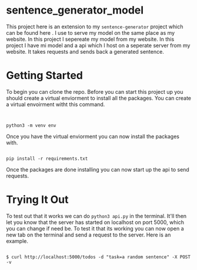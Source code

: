 # sentence_generator_model


This project here is an extension to my `sentence-generator` project
which can be found here <a href=""></a>. I use to serve my model on the same place as my website. In this project I sepereate my model from my website. In this project I have mi model and a api which I host on a seperate server from my website. It takes requests and sends back a generated sentence. 


# Getting Started 
To begin you can clone the repo. Before you can start this project up you should create a virtual enviorment to install all the packages. You can create a virtual envoirment witht this command. 

```


python3 -m venv env

```


Once you have the virtual enviorment you can now install the packages with. 

```

pip install -r requirements.txt

```

Once the packages are done installing you can now start up the api to send requests. 


# Trying It Out

To test out that it works we can do `python3 api.py` in the terminal. It'll then let you know that the server has started on localhost on port 5000, which you can change if need be. To test it that its working you can now open a new tab on the terminal and send a request to the server. Here is an example.

```

$ curl http://localhost:5000/todos -d "task=a random sentence" -X POST -v

```


